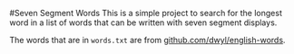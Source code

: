 #Seven Segment Words
This is a simple project to search for the longest word in a list of words that can be written with seven segment displays.

The words that are in `words.txt` are from [github.com/dwyl/english-words](https://github.com/dwyl/english-words).